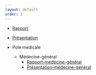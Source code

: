 ```yaml
---
layout: default
order: 1
---
```




- [Rapport](/besoin/documentation/) 
- [Présentation](/besoin/documentation/presentation.html#/) 


- Pole medicale
    - Médecine-général
      - [Rapport-médecine-général ](https://cnmh.github.io/besoin/documentation/médecine-général) 
      - [Présentation-médecine-général ](https://cnmh.github.io/besoin/documentation/médecine-général/presentation) 
